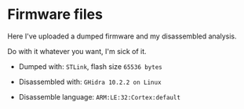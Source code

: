 # Firmware files

Here I've uploaded a dumped firmware and my disassembled analysis.

Do with it whatever you want, I'm sick of it.

- Dumped with: `STLink`, flash size `65536 bytes`

- Disassembled with: `GHidra 10.2.2 on Linux`

- Disassemble language: `ARM:LE:32:Cortex:default`
